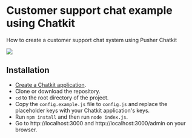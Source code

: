 # Customer support chat example using Chatkit
How to create a customer support chat system using Pusher Chatkit

![](https://www.dropbox.com/s/8unv1hu1t3k34ti/Creating-a-customer-support-chat-widget-using-JavaScript-and-Chatkit.gif?raw=1)

## Installation
* [Create a Chatkit application](https://pusher.com/chatkit).
* Clone or download the repository.
* `cd` to the root directory of the project.
* Copy the `config.example.js` file to `config.js` and replace the placeholder keys with your Chatkit application's keys.
* Run `npm install` and then run `node index.js`.
* Go to http://localhost:3000 and http://localhost:3000/admin on your browser.
